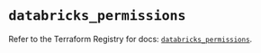 # `databricks_permissions`

Refer to the Terraform Registry for docs: [`databricks_permissions`](https://registry.terraform.io/providers/databricks/databricks/1.46.0/docs/resources/permissions).
